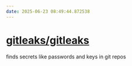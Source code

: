 ```yaml
---
date: 2025-06-23 08:49:44.872538
---
```


# [gitleaks/gitleaks](https://github.com/gitleaks/gitleaks)

finds secrets like passwords and keys in git  repos